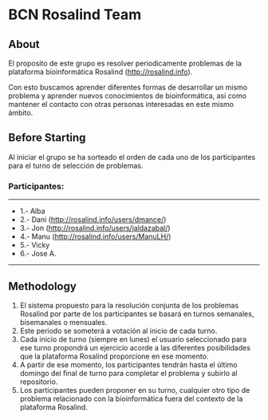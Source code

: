 # BCN Rosalind Team

## About
El proposito de este grupo es resolver periodicamente problemas de la plataforma bioinformática Rosalind (http://rosalind.info).

Con esto buscamos aprender diferentes formas de desarrollar un mismo problema y aprender nuevos conocimientos de bioinformática, así como mantener el contacto con otras personas interesadas en este mismo ámbito.

## Before Starting

Al iniciar el grupo se ha sorteado el orden de cada uno de los participantes para el turno de selección de problemas.

### Participantes:
--------------

* 1.- Alba
* 2.- Dani (http://rosalind.info/users/dmance/)
* 3.- Jon (http://rosalind.info/users/jaldazabal/)
* 4.- Manu (http://rosalind.info/users/ManuLH/)
* 5.- Vicky
* 6.- Jose A.

--------------

## Methodology

1. El sistema propuesto para la resolución conjunta de los problemas Rosalind por parte de los participantes 
se basará en turnos semanales, bisemanales o mensuales.
2. Este periodo se someterá a votación al inicio de cada turno.
3. Cada inicio de turno (siempre en lunes) el usuario seleccionado para ese turno propondrá un ejercicio 
acorde a las diferentes posibilidades que la plataforma Rosalind proporcione en ese momento.
4. A partir de ese momento, los participantes tendrán hasta el último domingo del final de turno 
para completar el problema y subirlo al repositorio.
5. Los participantes pueden proponer en su turno, cualquier otro tipo de problema relacionado con la bioinformática fuera del contexto de la plataforma Rosalind. 
